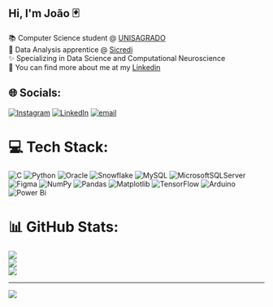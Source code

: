 ## Hi, I'm João 🃏

📚 Computer Science student @ [UNISAGRADO](https://unisagrado.edu.br)<br/>
🧠 Data Analysis apprentice @ [Sicredi](https://www.sicredi.com.br/coop/centro-oeste-paulista/)<br/>
✨ Specializing in Data Science and Computational Neuroscience<br/>
📧 You can find more about me at my [Linkedin](www.linkedin.com/in/joaobruschi/)


## 🌐 Socials:
[![Instagram](https://img.shields.io/badge/Instagram-%23E4405F.svg?logo=Instagram&logoColor=white)](https://instagram.com/nyxvoiid) [![LinkedIn](https://img.shields.io/badge/LinkedIn-%230077B5.svg?logo=linkedin&logoColor=white)](https://linkedin.com/in/joaobruschi) [![email](https://img.shields.io/badge/Email-D14836?logo=gmail&logoColor=white)](mailto:joao.bruschi@outlook.com.br) 

# 💻 Tech Stack:
![C](https://img.shields.io/badge/c-%2300599C.svg?style=for-the-badge&logo=c&logoColor=white) ![Python](https://img.shields.io/badge/python-3670A0?style=for-the-badge&logo=python&logoColor=ffdd54) ![Oracle](https://img.shields.io/badge/Oracle-F80000?style=for-the-badge&logo=oracle&logoColor=white) ![Snowflake](https://img.shields.io/badge/snowflake-%2329B5E8.svg?style=for-the-badge&logo=snowflake&logoColor=white) ![MySQL](https://img.shields.io/badge/mysql-4479A1.svg?style=for-the-badge&logo=mysql&logoColor=white) ![MicrosoftSQLServer](https://img.shields.io/badge/Microsoft%20SQL%20Server-CC2927?style=for-the-badge&logo=microsoft%20sql%20server&logoColor=white) ![Figma](https://img.shields.io/badge/figma-%23F24E1E.svg?style=for-the-badge&logo=figma&logoColor=white) ![NumPy](https://img.shields.io/badge/numpy-%23013243.svg?style=for-the-badge&logo=numpy&logoColor=white) ![Pandas](https://img.shields.io/badge/pandas-%23150458.svg?style=for-the-badge&logo=pandas&logoColor=white) ![Matplotlib](https://img.shields.io/badge/Matplotlib-%23ffffff.svg?style=for-the-badge&logo=Matplotlib&logoColor=black) ![TensorFlow](https://img.shields.io/badge/TensorFlow-%23FF6F00.svg?style=for-the-badge&logo=TensorFlow&logoColor=white) ![Arduino](https://img.shields.io/badge/-Arduino-00979D?style=for-the-badge&logo=Arduino&logoColor=white) ![Power Bi](https://img.shields.io/badge/power_bi-F2C811?style=for-the-badge&logo=powerbi&logoColor=black)
# 📊 GitHub Stats:
![](https://github-readme-stats.vercel.app/api?username=moonlitrevery&theme=github_dark&hide_border=false&include_all_commits=true&count_private=true)<br/>
![](https://nirzak-streak-stats.vercel.app/?user=moonlitrevery&theme=github_dark&hide_border=false)<br/>
![](https://github-readme-stats.vercel.app/api/top-langs/?username=moonlitrevery&theme=github_dark&hide_border=false&include_all_commits=true&count_private=true&layout=compact)

---
[![](https://visitcount.itsvg.in/api?id=moonlitrevery&icon=0&color=0)](https://visitcount.itsvg.in)

<!-- Proudly created with GPRM ( https://gprm.itsvg.in ) -->
